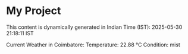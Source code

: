 # My Project

This content is dynamically generated in Indian Time (IST): 2025-05-30 21:18:11 IST


Current Weather in Coimbatore:
Temperature: 22.88 °C
Condition: mist
